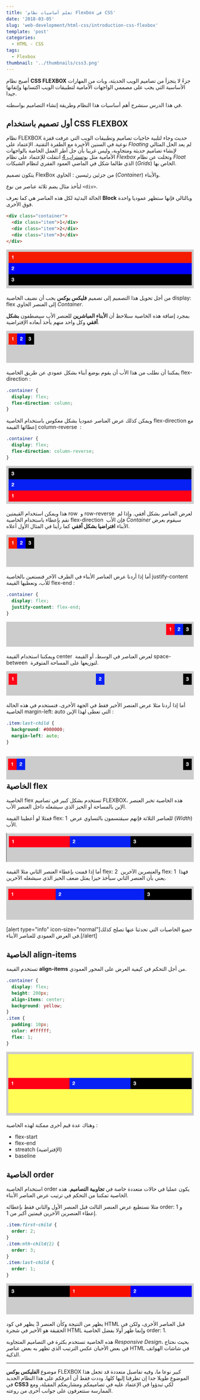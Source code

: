 ```yaml
---
title: 'تعلم أساسيات نظام Flexbox في CSS'
date: '2018-03-05'
slug: 'web-development/html-css/introduction-css-flexbox'
template: 'post'
categories:
  - HTML - CSS
tags:
  - Flexbox
thumbnail: '../thumbnails/css3.png'
---
```


أصبح نظام **CSS FLEXBOX** جزءً لا يتجزأ من تصاميم الويب الحديثة، وبات من المهارات الأساسية التي يجب على مصممي الواجهات الأمامية لتطبيقات الويب اكتسابها وإتقانها جيدا.

في هذا الدرس سنشرح أهم أساسيات هذا النظام وطريقة إنشاء التصاميم بواسطته.

## أول تصميم باستخدام CSS FLEXBOX

نظام FLEXBOX حديث وجاء لتلبية حاجيات تصاميم وتطبيقات الويب التي عرفت قفزة نوعية في السنين الأخيرة مع الطفرة التقنية. الإعتماد على _Floating_ لم يعد الحل المثالي لإنشاء تصاميم حديثة ومتجاوبة، وليس غريبا بأن جل أطر العمل الخاصة بالواجهات الأمامية مثل [بوتستراب 4](https://www.tutomena.com/web-development/html-css/what-is-new-in-bootstrap-4/) انتقلت للإعتماد على نظام _Flexbox_ وتخلت عن نظام _Float_ الذي طالما شكل في الماضي العمود الفقري لنظام الشبكات (_Grids_) الخاص بها.

يتكون تصميم FlexBox من جزئين رئيسين : الحاوي (_Container_) والأبناء.

لنأخذ مثال يضم ثلاثة عناصر من نوع `<div>`.

الحالة البدئية لكل هذه العناصر هي كما نعرف **Block** وبالتالي فإنها ستظهر عموديا واحدة فوق الأخرى.

```html
<div class="container">
  <div class="item">1</div>
  <div class="item">2</div>
  <div class="item">3</div>
</div>
```

[![Flexbox](../images/flex-1.jpg)](../images/flex-1.jpg)

من أجل تحويل هذا التصميم إلى تصميم **فليكس بوكس** يجب أن نضيف الخاصية display: flex إلى العنصر الحاوي _Container_.

بمجرد إضافة هذه الخاصية سنلاحظ أن **الأبناء المباشرين** للعنصر الأب سيصطفون **بشكل أفقي** وكل واحد منهم يأخذ أبعاده الإفتراضية.

[![Flexbox](../images/flex-2.jpg)](../images/flex-2.jpg)

يمكننا أن نطلب من هذا الأب أن يقوم بوضع أبناء بشكل عمودي عن طريق الخاصية flex-direction :

```css
.container {
  display: flex;
  flex-direction: column;
}
```

ويمكن كذلك عرض العناصر عموديا بشكل معكوس باستخدام الخاصية flex-direction مع إعطائها القيمة column-reverse  :

```css
.container {
  display: flex;
  flex-direction: column-reverse;
}
```

[![Flex Column Reverse](../images/flex-column-reverse.png)](../images/flex-column-reverse.png)

هذا ويمكن استخدام القيمتين row  و row-reverse  لعرض العناصر بشكل أفقي. وإذا لم نقم بإعطاء باستخدام الخاصية flex-direction  فإن الأب _Container_ سيقوم بعرض الأبناء **افتراضيا بشكل أفقي** كما رأينا في المثال الأول أعلاه.

[![Flexbox](../images/flex-2.jpg)](../images/flex-2.jpg)

أما إذا أردنا عرض العناصر الأبناء في الطرف الآخر فنستعين بالخاصية justify-content  للأب، ونعطيها القيمة flex-end :

```css
.container {
  display: flex;
  justify-content: flex-end;
}
```

[![](../images/flex-end-property.png)](../images/flex-end-property.png)

ويمكننا استخدام القيمة center  لعرض العناصر في الوسط، أو القيمة space-between  لتوزيعها على المساحة المتوفرة.

[![](../images/flex-space-between.png)](../images/flex-space-between.png)

أما إذا أردنا مثلا عرض العنصر الأخير فقط في الجهة الأخرى، فنستخدم في هذه الحالة الخاصية margin-left: auto التي تعطى لهذا الإبن :

```css
.item:last-child {
  background: #000000;
  margin-left: auto;
}
```

## [![](../images/flex-margin-auto.png)](../images/flex-margin-auto.png)الخاصية flex

الخاصية flex تستخدم بشكل كبير في تصاميم FLEXBOX، هذه الخاصية تخبر العنصر الإبن بالمساحة أو الحيز الذي سيشغله داخل العنصر الأب.

فمثلا لو أعطينا القيمة flex: 1  للعناصر الثلاثة فإنهم سيقتسمون بالتساوي عرض (_Width_) الأب.

[![Flex property](../images/flex-3.png)](../images/flex-3.png)

أما إذا قمنت بإعطاء العنصر الثاني مثلا القيمة flex: 2  والعنصرين الآخرين flex: 1  فهذا يعني بأن العنصر الثاني سيأخذ حيزا يمثل ضعف الحيز الذي سيشغله الآخرين.

[![](../images/flex-4.png)](../images/flex-4.png)

[alert type="info" icon-size="normal"]جميع الخاصيات التي تحدثنا عنها تصلح كذلك في العرض العمودي للعناصر الأبناء.[/alert]

## الخاصية align-items

تستخدم القيمة **align-items** من أجل التحكم في كيفية العرض على المحور العمودي.

```css
.container {
  display: flex;
  height: 200px;
  align-items: center;
  background: yellow;
}
.item {
  padding: 10px;
  color: #ffffff;
  flex: 1;
}
```

[![Flexbox align-items](../images/flex-align-items.png)](../images/flex-align-items.png)

وهناك عدة قيم أخرى ممكنة لهذه الخاصية :

- flex-start
- flex-end
- streatch (الإفتراضية)
- baseline

## الخاصية order

استخدام الخاصية order يكون عمليا في حالات متعددة خاصة في **تجاوبية التصاميم**. هذه الخاصية تمكننا من التحكم في ترتيب عرض العناصر الأبناء.

مثلا نستطيع عرض العنصر الثالث قبل العنصر الأول والثاني فقط بإعطائه order: 1 و إعطاء العنصرين الآخرين قيمتين أكبر من 1.

```css
.item:first-child {
  order: 2;
}
.item:nth-child(2) {
  order: 3;
}
.item:last-child {
  order: 1;
}
```

[![Flex order property](../images/flex-order.png)](../images/flex-order.png)

يظهر من النتيجة وكأن العنصر 3 يظهر في كود HTML قبل العناصر الأخرى، ولكن في الحقيقة هو الأخير في شجرة HTML وإنما ظهر أولا بفضل الخاصية order: 1.

هذه الخاصية تستخدم بكثرة في التصاميم المتجاوبة _Responsive Design_، بحيث نحتاج في بعض الأحيان عكس الترتيب الذي تظهر به بعض عناصر HTML في شاشات الهواتف الذكية.

---

موضوع **الفليكس بوكس** FLEXBOX كبير نوعا ما، وفيه تفاصيل متعددة قد تجعل هذا الموضوع طويلا جدا إن تطرقنا إليها كلها. وددت فقط أن أعرفكم على هذا النظام الجديد في **CSS3** لكي تبدؤوا في الإعتماد عليه في تصاميمكم ومشاريعكم المقبلة، ومع الممارسة ستتعرفون على جوانب أخرى من روعته.
